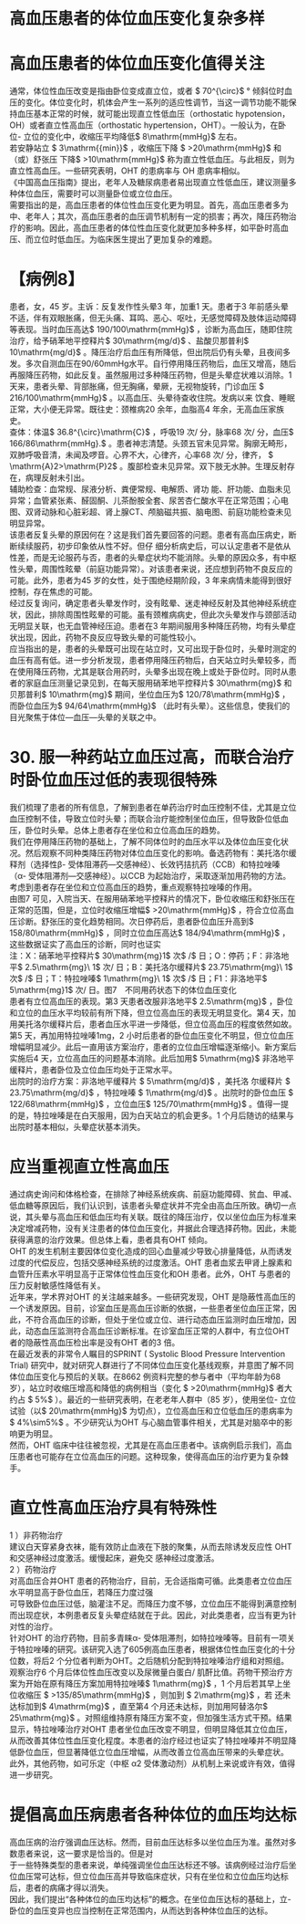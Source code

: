 # 高血压患者的体位血压变化复杂多样  
#  高血压患者的体位血压变化值得关注  
通常，体位性血压改变是指由卧位变成直立位，或者 $ 70^{\circ}$     ° 倾斜位时血压的变化。体位变化时，机体会产生一系列的适应性调节，当这一调节功能不能保持血压基本正常的时候，就可能出现直立性低血压（orthostatic hypotension，OH）或者直立性高血压（orthostatic hypertension，OHT）。一般认为，在卧位- 立位的变化中，收缩压平均降低$ 8\mathrm{mmHg}$     左右。  
若安静站立 $ 3\mathrm{{min}}$     ，收缩压下降 $ >20\mathrm{mmHg}$      和（或）舒张压 下降$ >10\mathrm{mmHg}$     称为直立性低血压。与此相反，则为直立性高血压。一些研究表明，OHT 的患病率与 OH 患病率相似。  
《中国高血压指南》提出，老年人及糖尿病患者易出现直立性低血压，建议测量多种体位血压，需要时可以测量卧位或立位血压。  
需要指出的是，高血压患者的体位性血压变化更为明显。首先，高血压患者多为中、老年人；其次，高血压患者的血压调节机制有一定的损害；再次，降压药物治疗的影响。因此，高血压患者的体位性血压变化就更加多种多样，如平卧时高血压、而立位时低血压。为临床医生提出了更加复杂的难题。  
# 【病例8】  
患者，女，45 岁。主诉：反复发作性头晕3 年，加重1 天。患者于3 年前感头晕不适，伴有双眼胀痛，但无头痛、耳鸣、恶心、呕吐，无感觉障碍及肢体运动障碍等表现。当时血压高达$ 190/100\mathrm{mmHg}$    ，诊断为高血压，随即住院治疗，给予硝苯地平控释片$ 30\mathrm{mg/d}$    、盐酸贝那普利$ 10\mathrm{mg/d}$    。降压治疗后血压有所降低，但出院后仍有头晕，且夜间多发。多次自测血压在90/60mmHg水平。自行停用降压药物后，血压又增高，随后再服降压药物，如此反复。虽然服用过多种降压药物，但是头晕症状难以消除。1 天来，患者头晕、背部胀痛，但无胸痛，晕厥，无视物旋转，门诊血压 $ 216/100\mathrm{mmHg}$     。以高血压、头晕待查收住院。发病以来 饮食、睡眠正常，大小便无异常。既往史：颈椎病20 余年，血脂高4 年余，无高血压家族史。  
查体：体温$ 36.8^{\circ}\mathrm{C}$    ，呼吸19 次/ 分，脉率68 次/ 分，血压$ 166/86\mathrm{mmHg}.$ 。患者神志清楚。头颈五官未见异常。胸廓无畸形，双肺呼吸音清，未闻及啰音。心界不大，心律齐，心率68 次/ 分，律齐， $ \mathrm{A}2>\mathrm{P}2$  。腹部检查未见异常。双下肢无水肿。生理反射存  
在，病理反射未引出。  
辅助检查：血常规、尿液分析、粪便常规、电解质、肾功 能、肝功能、血脂未见异常；血管紧张素、醛固酮、儿茶酚胺全套、尿苦杏仁酸水平在正常范围；心电图、双肾动脉和心脏彩超、肾上腺CT、颅脑磁共振、脑电图、前庭功能检查未见明显异常。  
该患者反复头晕的原因何在？这是我们首先要回答的问题。患者有高血压病史，断断续续服药，初步印象依从性不好。但仔 细分析病史后，可以认定患者不是依从性差，而是无论服药与否，患者的头晕症状均不能消除。头晕的原因众多，有中枢性头晕，周围性眩晕（前庭功能异常）。对该患者来说，还应想到药物不良反应的可能。此外，患者为45 岁的女性，处于围绝经期阶段，3 年来病情未能得到很好控制，存在焦虑的可能。  
经过反复询问，确定患者头晕发作时，没有眩晕、迷走神经反射及其他神经系统症状，因此，排除周围性眩晕的可能。虽有颈椎病病史，但此次头晕发作与颈部活动无明显关联，也无血管神经压迫。患者在3 年期间服用多种降压药物，均有头晕症状出现，因此，药物不良反应导致头晕的可能性较小。  
应当指出的是，患者的头晕既可出现在站立时，又可出现于卧位时，头晕时测定的血压有高有低。进一步分析发现，患者停用降压药物后，白天站立时头晕较多，而在使用降压药物，尤其是联合用药时，头晕多出现在晚上或处于卧位时。同时从患者的家庭血压测量记录见到，在每天服用硝苯地平控释片$ 30\mathrm{mg}$     和贝那普利$ 10\mathrm{mg}$     期间，坐位血压为$ 120/78\mathrm{mmHg}$    ，而卧位血压为$ 94/64\mathrm{mmHg}$    （此时有头晕）。这些信息，使我们的目光聚焦于体位—血压—头晕的关联之中。  
# 30. 服一种药站立血压过高，而联合治疗时卧位血压过低的表现很特殊  
我们梳理了患者的所有信息，了解到患者在单药治疗时血压控制不佳，尤其是立位血压控制不佳，导致立位时头晕；而联合治疗能控制坐位血压，但导致卧位低血压，卧位时头晕。总体上患者存在坐位和立位高血压的趋势。  
我们在停用降压药物的基础上，了解不同体位时的血压水平以及体位血压变化状况。然后观察不同种类降压药物对体位血压变化的影响。备选药物有：美托洛尔缓释剂（选择性β- 受体阻滞药—交感神经）、长效钙拮抗药（CCB）和特拉唑嗪（α- 受体阻滞剂—交感神经）。以CCB 为起始治疗，采取逐渐加用药物的方法。考虑到患者存在坐位和立位高血压的趋势，重点观察特拉唑嗪的作用。  
由图7 可见，入院当天、在服用硝苯地平控释片的情况下，卧位收缩压和舒张压在正常的范围，但是，立位时收缩压增幅$ >20\mathrm{mmHg}$    ，符合立位高血压诊断。舒张压的变化趋势相同。次日停药后，患者卧位血压升高到$ 158/80\mathrm{mmHg}$    ，同时立位血压高达$ 184/94\mathrm{mmHg}$    ，这些数据证实了高血压的诊断，同时也证实  
注：X：硝苯地平控释片$ 30\mathrm{mg}1$  次$ /$  日；O：停药；F：非洛地平$ 2.5\mathrm{mg}\ 1$  次/ 日；B：美托洛尔缓释片$ 23.75\mathrm{mg}\ 1$  次$ /$  日；T：特拉唑嗪$ 1\mathrm{mg}\ 1$  次$ /$ 日；F1：非洛地平$ 5\mathrm{mg}1$  次/ 日。图7　不同用药状态下的体位血压变化  
患者有立位高血压的表现。第3 天患者改服非洛地平$ 2.5\mathrm{mg}$    ，卧位和立位的血压水平均较前有所下降，但立位高血压的表现无明显变化。第4 天，加用美托洛尔缓释片后，患者血压水平进一步降低，但立位高血压的程度依然如故。第5 天，再加用特拉唑嗪1mg，2 小时后患者的卧位血压变化不明显，但立位血压增幅明显减少。此后一直用该方案治疗，患者的立位血压增幅逐渐缩小。新方案后实施后4 天，立位高血压的问题基本消除。此后加用$ 5\mathrm{mg}$     非洛地平缓释片，患者卧位及立位血压均处于正常水平。  
出院时的治疗方案：非洛地平缓释片 $ 5\mathrm{mg/d}$     ，美托洛 尔缓释片 $ 23.75\mathrm{mg/d}$     ，特拉唑嗪 $ 1\mathrm{mg/d}$     。出院时的卧位血压 $ 122/68\mathrm{mmHg}$    ，立位血压$ 125/70\mathrm{mmHg}$    。值得一提的是，特拉唑嗪是在白天服用，因为白天站立的机会更多。1 个月后随访的结果与出院时基本相似，头晕症状基本消失。  
#  应当重视直立性高血压  
通过病史询问和体格检查，在排除了神经系统疾病、前庭功能障碍、贫血、甲减、低血糖等原因后，我们认识到，该患者头晕症状并不完全由高血压所致。确切一点说，其头晕与高血压和低血压均有关联。既往的降压治疗，仅以坐位血压为标准来决定增减药物，没有关注患者的体位血压变化，并据此合理选择药物。因此，未能获得满意的治疗效果。但总体上看，患者具有OHT 倾向。  
OHT 的发生机制主要因体位变化造成的回心血量减少导致心排量降低，从而诱发过度的代偿反应，包括交感神经系统的过度激活。OHT 患者血浆去甲肾上腺素和血管升压素水平明显高于正常体位性血压变化和OH 患者。此外，OHT 与患者的压力反射敏感性降低有关。  
近年来，学术界对OHT 的关注越来越多。一些研究发现，OHT 是隐蔽性高血压的一个诱发原因。目前，诊室血压是高血压诊断的依据，一些患者坐位血压正常，因此，不符合高血压的诊断，但处于坐位或立位、进行动态血压监测时血压增加，因此，动态血压监测符合高血压诊断标准。在诊室血压正常的人群中，有立位OHT 者的隐蔽性高血压检出率是没有OHT 者的3 倍。  
在最近发表的非常令人瞩目的SPRINT ( Systolic Blood Pressure Intervention Trial) 研究中，就对研究人群进行了不同体位血压变化基线观察，并意图了解不同体位血压变化与预后的关联。在8662 例资料完整的参与者中（平均年龄为68 岁），站立时收缩压增高和降低的病例相当（变化 $ >20\mathrm{mmHg}$      者大约占 $ 5\%$ ）。最近的一些研究表明，在老老年人群中（85 岁），使用坐位- 立位试验（以$ 20\mathrm{mmHg}$     为切点），立位高血压和立位低血压的患病率为$ 4\%\sim5\%$ 。不少研究认为OHT 与心脑血管事件相关，尤其是对脑卒中的影响更为明显。  
然而，OHT 临床中往往被忽视，尤其是在高血压患者中。该病例启示我们，高血压患者也可能存在立位高血压的问题。这种现象，使得高血压的治疗更为复杂棘手。  
#  直立性高血压治疗具有特殊性  
1 ）非药物治疗  
建议白天穿紧身衣袜，能有效防止血液在下肢的聚集，从而去除诱发反应性 OHT  和交感神经过度激活。缓慢起床，避免交 感神经过度激活。  
2 ）药物治疗  
对高血压合并OHT 患者的药物治疗，目前，无合适指南可循。此类患者立位血压水平明显高于卧位血压，若降压力度过强  
可导致卧位血压过低，脑灌注不足。而降压力度不够，立位血压不能得到满意控制而出现症状，本例患者反复头晕症结就在于此。因此，对此类患者，应当有更为针对性的治疗。  
针对OHT 的治疗药物，目前多青睐α- 受体阻滞剂，如特拉唑嗪等。目前有一项关于特拉唑嗪的研究。该研究入选了605例高血压患者，根据体位性血压变化的十分位数，将后2 个分位者判断为OHT。之后随机分配到特拉唑嗪治疗组和对照组。观察治疗6 个月后体位性血压改变以及尿微量白蛋白/ 肌酐比值。药物干预治疗方案为开始在原有降压方案加用特拉唑嗪$ 1\mathrm{mg}$    ，1  个月后若其早上坐位收缩压 $ >135/85\mathrm{mmHg}$     ，则加到 $ 2\mathrm{mg}$     ，若 还未达标加到$ 4\mathrm{mg}$    ，直至第4 个月还未达标，则加用阿替洛尔$ 25\mathrm{mg}$    。对照组维持原有降压方案不变，但加强生活方式干预。结果显示，特拉唑嗪治疗对OHT 患者坐位血压改变不明显，但明显降低其立位血压，从而改善其体位性血压变化程度。本患者的治疗经过也证实了特拉唑嗪并不明显降低卧位血压，但显著降低立位血压增幅，从而改善立位高血压带来的头晕症状。  
此外，其他药物，如可乐定（中枢 α2 受体激动剂）从机制上来说或许有效，值得进一步研究。  
#  提倡高血压病患者各种体位的血压均达标  
高血压病的治疗强调血压达标。然而，目前血压达标多以坐位血压为准。虽然对多数患者来说，这一要求是恰当的。但是对  
于一些特殊类型的患者来说，单纯强调坐位血压达标还不够。该病例经过治疗后坐位血压常可达标，但立位血压高并导致临床症状，只有在坐位和立位血压均达标后，患者的病痛才得以消失。  
因此，我们提出“各种体位的血压均达标”的概念。在坐位血压达标的基础上，立- 卧位的血压变异也应当控制在正常范围内，从而达到各种体位血压的达标。  
